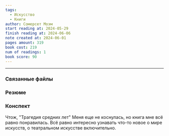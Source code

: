 ```yaml
---
tags:
  - Искусство
  - Книги
author: Сомерсет Моэм
start reading at: 2024-05-29
finish reading at: 2024-06-06
note created at: 2024-06-01
pages amount: 319
book cost: 219
num of readings: 1
book score: 90
---
```

----

### Связанные файлы

### Резюме

### Конспект
Чтож, "Трагедия средних лет" Меня еще не коснулась, но книга мне всё равно понравилась. Всё равно интересно узнавать что-то новое о мире искусств, о театральном искусстве включительно. 